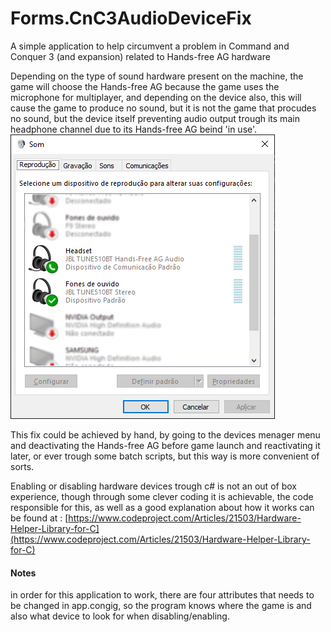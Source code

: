 # Forms.CnC3AudioDeviceFix
A simple application to help circumvent a problem in Command and Conquer 3 (and expansion) related to Hands-free AG hardware

Depending on the type of sound hardware present on the machine, the game will choose the Hands-free AG because the game uses the microphone for multiplayer, and depending on the device also, this will cause the game to produce no sound, but it is not the game that procudes no sound, but the device itself preventing audio output trough its main headphone channel due to its Hands-free AG beind 'in use'.
<img src="/docs/soundsMenu.png"/>

This fix could be achieved by hand, by going to the devices menager menu and deactivating the Hands-free AG before game launch and reactivating it later, or ever trough some batch scripts, but this way is more convenient of sorts.

Enabling or disabling hardware devices trough c# is not an out of box experience, though through some clever coding it is achievable, the code responsible for this, as well as a good explanation about how it works can be found at : [https://www.codeproject.com/Articles/21503/Hardware-Helper-Library-for-C](https://www.codeproject.com/Articles/21503/Hardware-Helper-Library-for-C)



#### Notes
in order for this application to work, there are four attributes that needs to be changed in app.congig, so the program knows where the game is and also what device to look for when disabling/enabling.

